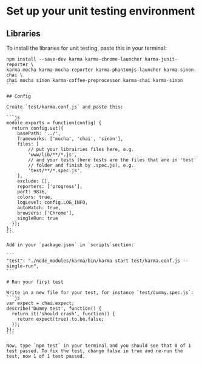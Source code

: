 # Set up your unit testing environment

## Libraries

To install the libraries for unit testing, paste this in your terminal:

````shell
npm install --save-dev karma karma-chrome-launcher karma-junit-reporter \
karma-mocha karma-mocha-reporter karma-phantomjs-launcher karma-sinon-chai \
chai mocha sinon karma-coffee-preprocessor karma-chai karma-sinon
```

## Config

Create `test/karma.conf.js` and paste this:

```js
module.exports = function(config) {
  return config.set({
    basePath: '../',
    frameworks: ['mocha', 'chai', 'sinon'],
    files: [
        // put your librairies files here, e.g.
        'www/lib/**/*.js',
        // and your tests (here tests are the files that are in 'test'
        // folder and finish by .spec.js), e.g.
        'test/**/*.spec.js', 
    ],
    exclude: [],
    reporters: ['progress'],
    port: 9876,
    colors: true,
    logLevel: config.LOG_INFO,
    autoWatch: true,
    browsers: ['Chrome'],
    singleRun: true
  });
};
```

Add in your `package.json` in `scripts`section:

```
"test": "./node_modules/karma/bin/karma start test/karma.conf.js --single-run",
```

# Run your first test

Write in a new file for your test, for instance `test/dummy.spec.js`:
```js
var expect = chai.expect;
describe('Dummy test', function() {
  return it('should crash', function() {
    return expect(true).to.be.false;
  });
});
```

Now, type `npm test` in your terminal and you should see that 0 of 1 test passed. To fix the test, change false in true and re-run the test, now 1 of 1 test passed.
